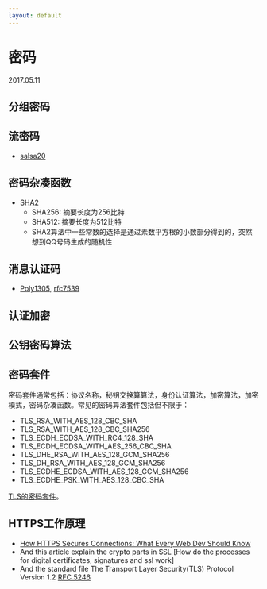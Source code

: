 ```yaml
---
layout: default
---
```


# 密码
2017.05.11

## 分组密码

## 流密码
* [salsa20]

## 密码杂凑函数
* [SHA2]
  + SHA256: 摘要长度为256比特
  + SHA512: 摘要长度为512比特
  + SHA2算法中一些常数的选择是通过素数平方根的小数部分得到的，突然想到QQ号码生成的随机性

## 消息认证码
* [Poly1305], [rfc7539]

## 认证加密

## 公钥密码算法

## 密码套件

密码套件通常包括：协议名称，秘钥交换算算法，身份认证算法，加密算法，加密模式，密码杂凑函数。常见的密码算法套件包括但不限于：

* TLS_RSA_WITH_AES_128_CBC_SHA
* TLS_RSA_WITH_AES_128_CBC_SHA256
* TLS_ECDH_ECDSA_WITH_RC4_128_SHA
* TLS_ECDH_ECDSA_WITH_AES_256_CBC_SHA
* TLS_DHE_RSA_WITH_AES_128_GCM_SHA256
* TLS_DH_RSA_WITH_AES_128_GCM_SHA256
* TLS_ECDHE_ECDSA_WITH_AES_128_GCM_SHA256
* TLS_ECDHE_PSK_WITH_AES_128_CBC_SHA

[TLS的密码套件]。

## HTTPS工作原理
* [How HTTPS Secures Connections: What Every Web Dev Should Know]
* And this article explain the crypto parts in SSL [How do the processes for digital certificates, signatures and ssl work]
* And the standard file The Transport Layer Security(TLS) Protocol Version 1.2 [RFC 5246]

[SHA2]:<https://en.wikipedia.org/wiki/SHA-2>
[salsa20]:<https://en.wikipedia.org/wiki/Salsa20>
[Poly1305]:<https://en.wikipedia.org/wiki/Poly1305>
[rfc7539]:<https://tools.ietf.org/html/rfc7539>
[TLS的密码套件]:<https://www.iana.org/assignments/tls-parameters/tls-parameters.xhtml>
[How do the processes for digital certificates, signatures and ssl work?]:<https://security.stackexchange.com/questions/7421/how-do-the-processes-for-digital-certificates-signatures-and-ssl-work>
[How HTTPS Secures Connections: What Every Web Dev Should Know]:<https://blog.hartleybrody.com/https-certificates/>
[RFC 5246]:<https://tools.ietf.org/html/rfc5246>
